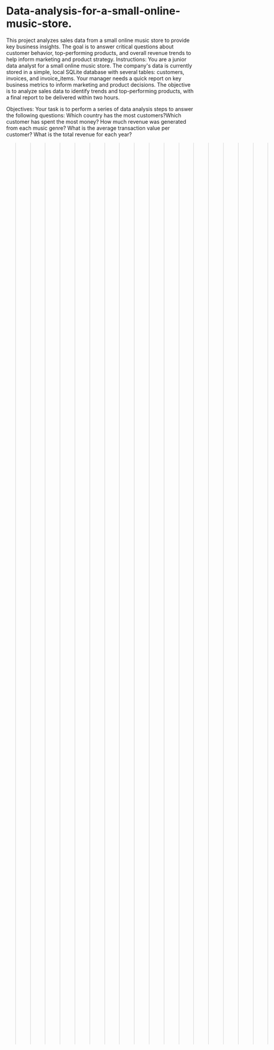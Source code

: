 # Data-analysis-for-a-small-online-music-store.
This project analyzes sales data from a small online music store to provide key business insights. The goal is to answer critical questions about customer behavior, top-performing products, and overall revenue trends to help inform marketing and product strategy.
Instructions:
You are a junior data analyst for a small online music store. The company's data is currently stored in a simple, local SQLite database with several tables: customers, invoices, and invoice_items. Your manager needs a quick report on key business metrics to inform marketing and product decisions. The objective is to analyze sales data to identify trends and top-performing products, with a final report to be delivered within two hours.
>>>>>>>>>>>>>>>>>>>>>>>>>>>>>>>>>>>>>>>>>>>>>
​Objectives:
Your task is to perform a series of data analysis steps to answer the following questions:
​Which country has the most customers?
​Which customer has spent the most money?
​How much revenue was generated from each music genre?
​What is the average transaction value per customer?
​What is the total revenue for each year?
>>>>>>>>>>>>>>>>>>>>>>>>>>>>>>>>>>>>>>>>>..
​Task 1: Data Ingestion & Initial Exploration
​Task 2: Data Cleaning & Preprocessing
​Task 3: Data Integration & Aggregation
​Task 4: Insight Generation & Reporting
